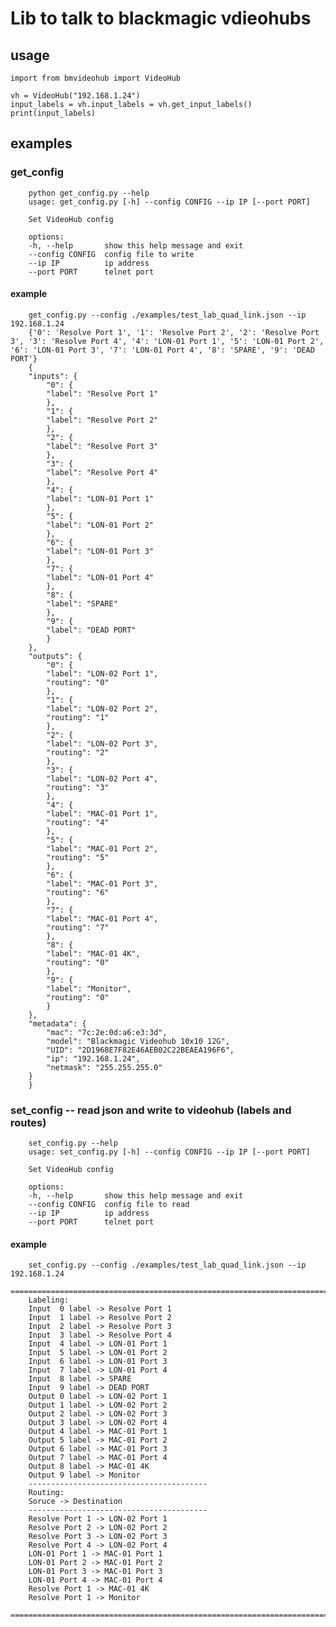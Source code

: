 # Lib to talk to blackmagic vdieohubs

## usage

    import from bmvideohub import VideoHub

    vh = VideoHub("192.168.1.24")
    input_labels = vh.input_labels = vh.get_input_labels()
    print(input_labels)

## examples
### get_config
        python get_config.py --help
        usage: get_config.py [-h] --config CONFIG --ip IP [--port PORT]

        Set VideoHub config

        options:
        -h, --help       show this help message and exit
        --config CONFIG  config file to write
        --ip IP          ip address
        --port PORT      telnet port

#### example
        get_config.py --config ./examples/test_lab_quad_link.json --ip 192.168.1.24
        {'0': 'Resolve Port 1', '1': 'Resolve Port 2', '2': 'Resolve Port 3', '3': 'Resolve Port 4', '4': 'LON-01 Port 1', '5': 'LON-01 Port 2', '6': 'LON-01 Port 3', '7': 'LON-01 Port 4', '8': 'SPARE', '9': 'DEAD PORT'}
        {
        "inputs": {
            "0": {
            "label": "Resolve Port 1"
            },
            "1": {
            "label": "Resolve Port 2"
            },
            "2": {
            "label": "Resolve Port 3"
            },
            "3": {
            "label": "Resolve Port 4"
            },
            "4": {
            "label": "LON-01 Port 1"
            },
            "5": {
            "label": "LON-01 Port 2"
            },
            "6": {
            "label": "LON-01 Port 3"
            },
            "7": {
            "label": "LON-01 Port 4"
            },
            "8": {
            "label": "SPARE"
            },
            "9": {
            "label": "DEAD PORT"
            }
        },
        "outputs": {
            "0": {
            "label": "LON-02 Port 1",
            "routing": "0"
            },
            "1": {
            "label": "LON-02 Port 2",
            "routing": "1"
            },
            "2": {
            "label": "LON-02 Port 3",
            "routing": "2"
            },
            "3": {
            "label": "LON-02 Port 4",
            "routing": "3"
            },
            "4": {
            "label": "MAC-01 Port 1",
            "routing": "4"
            },
            "5": {
            "label": "MAC-01 Port 2",
            "routing": "5"
            },
            "6": {
            "label": "MAC-01 Port 3",
            "routing": "6"
            },
            "7": {
            "label": "MAC-01 Port 4",
            "routing": "7"
            },
            "8": {
            "label": "MAC-01 4K",
            "routing": "0"
            },
            "9": {
            "label": "Monitor",
            "routing": "0"
            }
        },
        "metadata": {
            "mac": "7c:2e:0d:a6:e3:3d",
            "model": "Blackmagic Videohub 10x10 12G",
            "UID": "2D1968E7F82E46AEB02C22BEAEA196F6",
            "ip": "192.168.1.24",
            "netmask": "255.255.255.0"
        }
        }

### set_config -- read json and write to videohub (labels and routes)

        set_config.py --help
        usage: set_config.py [-h] --config CONFIG --ip IP [--port PORT]

        Set VideoHub config

        options:
        -h, --help       show this help message and exit
        --config CONFIG  config file to read
        --ip IP          ip address
        --port PORT      telnet port

#### example

        set_config.py --config ./examples/test_lab_quad_link.json --ip 192.168.1.24
        ================================================================================
        Labeling:
        Input  0 label -> Resolve Port 1
        Input  1 label -> Resolve Port 2
        Input  2 label -> Resolve Port 3
        Input  3 label -> Resolve Port 4
        Input  4 label -> LON-01 Port 1
        Input  5 label -> LON-01 Port 2
        Input  6 label -> LON-01 Port 3
        Input  7 label -> LON-01 Port 4
        Input  8 label -> SPARE
        Input  9 label -> DEAD PORT
        Output 0 label -> LON-02 Port 1
        Output 1 label -> LON-02 Port 2
        Output 2 label -> LON-02 Port 3
        Output 3 label -> LON-02 Port 4
        Output 4 label -> MAC-01 Port 1
        Output 5 label -> MAC-01 Port 2
        Output 6 label -> MAC-01 Port 3
        Output 7 label -> MAC-01 Port 4
        Output 8 label -> MAC-01 4K
        Output 9 label -> Monitor
        ----------------------------------------
        Routing:
        Soruce -> Destination
        ----------------------------------------
        Resolve Port 1 -> LON-02 Port 1
        Resolve Port 2 -> LON-02 Port 2
        Resolve Port 3 -> LON-02 Port 3
        Resolve Port 4 -> LON-02 Port 4
        LON-01 Port 1 -> MAC-01 Port 1
        LON-01 Port 2 -> MAC-01 Port 2
        LON-01 Port 3 -> MAC-01 Port 3
        LON-01 Port 4 -> MAC-01 Port 4
        Resolve Port 1 -> MAC-01 4K
        Resolve Port 1 -> Monitor
        ================================================================================